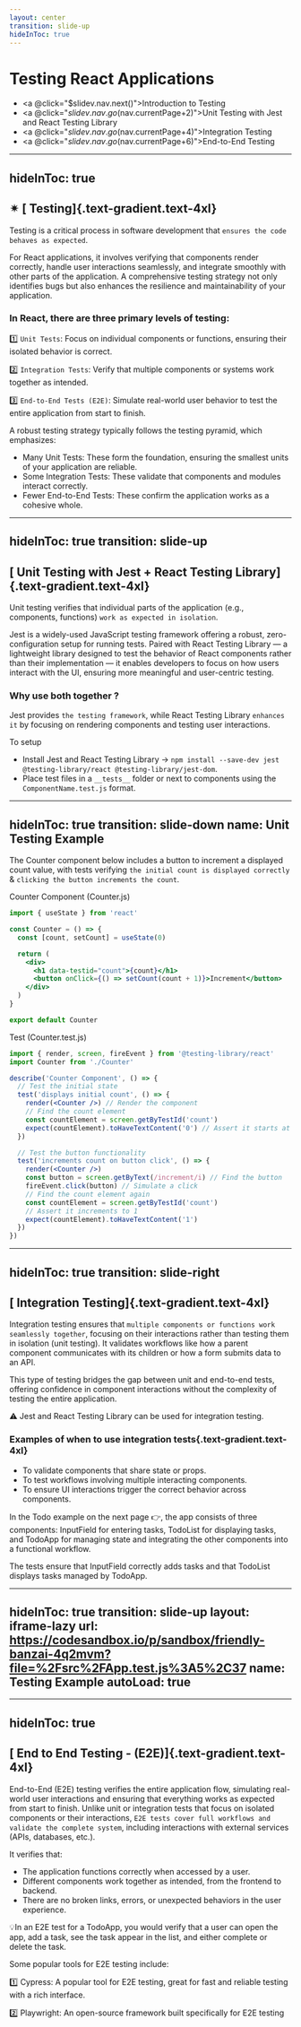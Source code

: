 ```yaml
---
layout: center
transition: slide-up
hideInToc: true
---
```


# Testing React Applications

<TocIcon />

<div mt-2 />

- <a @click="$slidev.nav.next()">Introduction to Testing</a>
- <a @click="$slidev.nav.go($nav.currentPage+2)">Unit Testing with Jest and React Testing Library</a>
- <a @click="$slidev.nav.go($nav.currentPage+4)">Integration Testing</a>
- <a @click="$slidev.nav.go($nav.currentPage+6)">End-to-End Testing</a>

---
hideInToc: true
---

## ✴ [ Testing]{.text-gradient.text-4xl}

Testing is a critical process in software development that `ensures the code behaves as expected`.

For React applications, it involves verifying that <span class="text-teal-400">components render correctly</span>, <span class="text-teal-400">handle user interactions seamlessly</span>, and <span class="text-teal-400">integrate smoothly with other parts</span> of the application. A comprehensive testing strategy not only identifies bugs but also enhances the resilience and maintainability of your application.

<v-clicks>

### In React, there are three primary levels of testing:

1️⃣ `Unit Tests`: Focus on individual components or functions, ensuring their isolated behavior is correct.

2️⃣ `Integration Tests`: Verify that multiple components or systems work together as intended.

3️⃣ `End-to-End Tests (E2E)`: Simulate real-world user behavior to test the entire application from start to finish.

A robust testing strategy typically follows the testing pyramid, which emphasizes:

- <span class="text-teal-400">Many</span> Unit Tests: These form the foundation, ensuring the smallest units of your application are reliable.
- <span class="text-teal-400">Some</span> Integration Tests: These validate that components and modules interact correctly.
- <span class="text-teal-400">Fewer</span> End-to-End Tests: These confirm the application works as a cohesive whole.

</v-clicks>

---
hideInToc: true
transition: slide-up
---

## [ Unit Testing with Jest + React Testing Library]{.text-gradient.text-4xl}

Unit testing verifies that individual parts of the application (e.g., components, functions) `work as expected in isolation`.

<span class="text-teal-400">Jest</span> is a widely-used JavaScript testing framework offering a robust, zero-configuration setup for running tests. Paired with <span class="text-teal-400">React Testing Library</span> — a lightweight library designed to test the behavior of React components rather than their implementation — it enables developers to focus on how users interact with the UI, ensuring more meaningful and user-centric testing.

<v-clicks>

### Why use both together ?

Jest provides `the testing framework`, while React Testing Library `enhances it` by focusing on rendering components and testing user interactions.

To setup

- Install <span class="text-teal-400">Jest</span> and <span class="text-teal-400">React Testing Library</span> → `npm install --save-dev jest @testing-library/react @testing-library/jest-dom`.
- Place test files in a `__tests__` folder or next to components using the `ComponentName.test.js` format.

</v-clicks>

---
hideInToc: true
transition: slide-down
name: Unit Testing Example
---

The Counter component below includes a button to increment a displayed count value, with tests verifying `the initial count is displayed correctly` & `clicking the button increments the count`.

<div  class="flex gap-2 w-full">

<div v-click  class="w-1/3">
Counter Component  (Counter.js)

```jsx {monaco} {lineNumbers: true}
import { useState } from 'react'

const Counter = () => {
  const [count, setCount] = useState(0)

  return (
    <div>
      <h1 data-testid="count">{count}</h1>
      <button onClick={() => setCount(count + 1)}>Increment</button>
    </div>
  )
}

export default Counter
```

</div>

<div v-click  class="w-2/3">
Test (Counter.test.js)

```jsx {monaco} {lineNumbers: true}
import { render, screen, fireEvent } from '@testing-library/react'
import Counter from './Counter'

describe('Counter Component', () => {
  // Test the initial state
  test('displays initial count', () => {
    render(<Counter />) // Render the component
    // Find the count element
    const countElement = screen.getByTestId('count')
    expect(countElement).toHaveTextContent('0') // Assert it starts at 0
  })

  // Test the button functionality
  test('increments count on button click', () => {
    render(<Counter />)
    const button = screen.getByText(/increment/i) // Find the button
    fireEvent.click(button) // Simulate a click
    // Find the count element again
    const countElement = screen.getByTestId('count')
    // Assert it increments to 1
    expect(countElement).toHaveTextContent('1')
  })
})
```

</div>
</div>

---
hideInToc: true
transition: slide-right
---

## [ Integration Testing]{.text-gradient.text-4xl}

Integration testing ensures that `multiple components or functions work seamlessly together`, focusing on their interactions rather than testing them in isolation (unit testing). It validates workflows like how a parent component communicates with its children or how a form submits data to an API.

This type of testing bridges the gap between unit and end-to-end tests, offering confidence in component interactions without the complexity of testing the entire application.

<v-clicks>

⚠️ Jest and React Testing Library can be used for integration testing.

### Examples of when to use integration tests{.text-gradient.text-4xl}

- To validate components that share state or props.
- To test workflows involving multiple interacting components.
- To ensure UI interactions trigger the correct behavior across components.

In the Todo example on the next page 👉, the app consists of three components: InputField for entering tasks, TodoList for displaying tasks, and TodoApp for managing state and integrating the other components into a functional workflow.

The tests ensure that InputField correctly adds tasks and that TodoList displays tasks managed by TodoApp.

</v-clicks>

---
hideInToc: true
transition: slide-up
layout: iframe-lazy
url: https://codesandbox.io/p/sandbox/friendly-banzai-4q2mvm?file=%2Fsrc%2FApp.test.js%3A5%2C37
name: Testing Example
autoLoad: true
---

---
hideInToc: true
---

## [ End to End Testing - (E2E)]{.text-gradient.text-4xl}

End-to-End (E2E) testing verifies the entire application flow, simulating real-world user interactions and ensuring that everything works as expected from start to finish. Unlike unit or integration tests that focus on isolated components or their interactions, `E2E tests cover full workflows and validate the complete system`, including interactions with external services (APIs, databases, etc.).

It verifies that:

- The application functions correctly when accessed by a user.
- Different components work together as intended, from the frontend to backend.
- There are no broken links, errors, or unexpected behaviors in the user experience.

💡In an E2E test for a TodoApp, you would verify that a user can open the app, add a task, see the task appear in the list, and either complete or delete the task.

Some popular tools for E2E testing include:

1️⃣ <span class="text-teal-400">Cypress</span>: A popular tool for E2E testing, great for fast and reliable testing with a rich interface.

2️⃣ <span class="text-teal-400">Playwright</span>: An open-source framework built specifically for E2E testing
